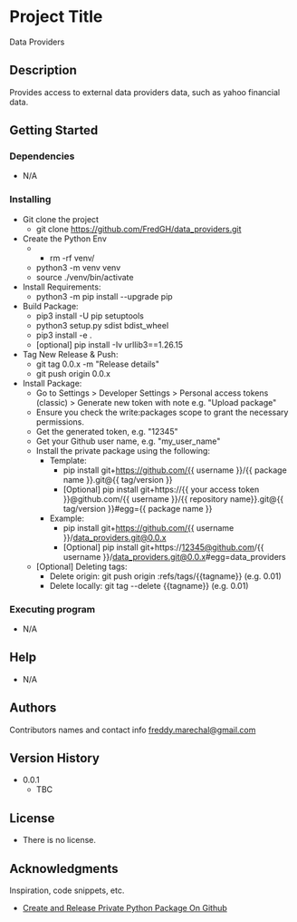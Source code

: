 # Project Title

Data Providers

## Description

Provides access to external data providers data, such as yahoo financial data.

## Getting Started

### Dependencies

* N/A

### Installing

* Git clone the project
    * git clone https://github.com/FredGH/data_providers.git
* Create the Python Env
    * * rm -rf venv/
    * python3 -m venv venv
    * source ./venv/bin/activate
* Install Requirements:
    * python3 -m pip install --upgrade pip
* Build Package:    
    * pip3 install -U pip setuptools
    * python3 setup.py sdist bdist_wheel
    * pip3 install -e .
    * [optional] pip install -Iv urllib3==1.26.15
* Tag New Release & Push:
    * git tag 0.0.x -m "Release details"
    * git push origin 0.0.x
* Install Package:
    *  Go to Settings > Developer Settings > Personal access tokens (classic) > Generate new token with note e.g. "Upload package"
    *  Ensure you check the write:packages scope to grant the necessary permissions.
    * Get the generated token, e.g. "12345"
    * Get your Github user name, e.g. "my_user_name"
    * Install the private package using the following:
        * Template:
            * pip install git+https://github.com/{{ username }}/{{ package name }}.git@{{ tag/version }}
            * [Optional] pip install git+https://{{ your access token }}@github.com/{{ username }}/{{ repository name}}.git@{{ tag/version }}#egg={{ package name }}
        * Example:
            * pip install git+https://github.com/{{ username }}/data_providers.git@0.0.x
            * [Optional] pip install git+https://12345@github.com/{{ username }}/data_providers.git@0.0.x#egg=data_providers    
    * [Optional] Deleting tags:
        * Delete origin: git push origin :refs/tags/{{tagname}} (e.g. 0.01)
        * Delete locally: git tag --delete {{tagname}} (e.g. 0.01)
### Executing program



* N/A

## Help

* N/A

## Authors

Contributors names and contact info
freddy.marechal@gmail.com

## Version History

* 0.0.1
    * TBC

## License

* There is no license.

## Acknowledgments

Inspiration, code snippets, etc.
* [Create and Release Private Python Package On Github](https://dev.to/abdellahhallou/create-and-release-a-private-python-package-on-github-2oae)
